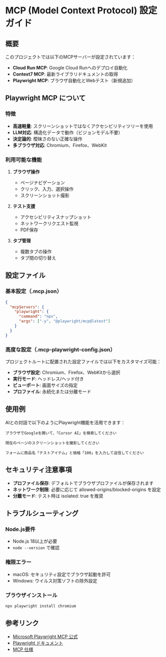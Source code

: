 # MCP (Model Context Protocol) 設定ガイド

## 概要

このプロジェクトでは以下のMCPサーバーが設定されています：

- **Cloud Run MCP**: Google Cloud Runへのデプロイ自動化
- **Context7 MCP**: 最新ライブラリドキュメントの取得
- **Playwright MCP**: ブラウザ自動化とWebテスト（新規追加）

## Playwright MCP について

### 特徴

- **高速軽量**: スクリーンショットではなくアクセシビリティツリーを使用
- **LLM対応**: 構造化データで動作（ビジョンモデル不要）
- **決定論的**: 曖昧さのない正確な操作
- **多ブラウザ対応**: Chromium、Firefox、WebKit

### 利用可能な機能

1. **ブラウザ操作**
   - ページナビゲーション
   - クリック、入力、選択操作
   - スクリーンショット撮影

2. **テスト支援**
   - アクセシビリティスナップショット
   - ネットワークリクエスト監視
   - PDF保存

3. **タブ管理**
   - 複数タブの操作
   - タブ間の切り替え

## 設定ファイル

### 基本設定（.mcp.json）

```json
{
  "mcpServers": {
    "playwright": {
      "command": "npx",
      "args": ["-y", "@playwright/mcp@latest"]
    }
  }
}
```

### 高度な設定（.mcp-playwright-config.json）

プロジェクトルートに配置された設定ファイルでは以下をカスタマイズ可能：

- **ブラウザ設定**: Chromium、Firefox、WebKitから選択
- **実行モード**: ヘッドレス/ヘッド付き
- **ビューポート**: 画面サイズの指定
- **プロファイル**: 永続化または分離モード

## 使用例

AIとの対話で以下のようにPlaywright機能を活用できます：

```text
ブラウザでGoogleを開いて、「Cursor AI」を検索してください
```

```text
現在のページのスクリーンショットを撮影してください
```

```text
フォームに商品名「テストアイテム」と価格「100」を入力して送信してください
```

## セキュリティ注意事項

- **プロファイル保存**: デフォルトでブラウザプロファイルが保存されます
- **ネットワーク制限**: 必要に応じて allowed-origins/blocked-origins を設定
- **分離モード**: テスト時は isolated: true を推奨

## トラブルシューティング

### Node.js要件
- Node.js 18以上が必要
- `node --version` で確認

### 権限エラー
- macOS: セキュリティ設定でブラウザ起動を許可
- Windows: ウイルス対策ソフトの除外設定

### ブラウザインストール
```bash
npx playwright install chromium
```

## 参考リンク

- [Microsoft Playwright MCP 公式](https://github.com/microsoft/playwright-mcp)
- [Playwright ドキュメント](https://playwright.dev/)
- [MCP 仕様](https://modelcontextprotocol.io/)